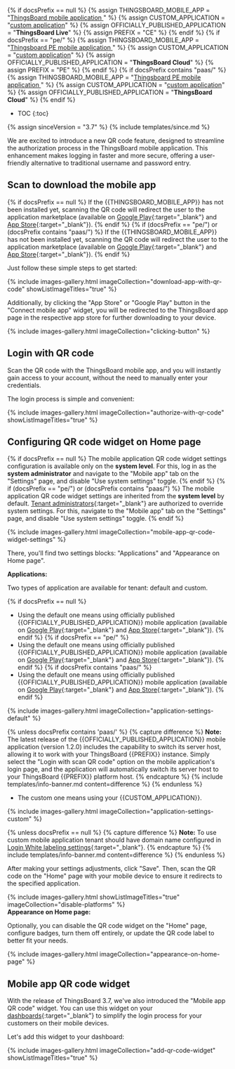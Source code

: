 {% if docsPrefix == null %}
{% assign THINGSBOARD_MOBILE_APP = "[ThingsBoard mobile application ](/docs/mobile/)" %}
{% assign CUSTOM_APPLICATION = "[custom application](/docs/mobile/)" %}
{% assign OFFICIALLY_PUBLISHED_APPLICATION = "**ThingsBoard Live**" %}
{% assign PREFIX = "CE" %}
{% endif %}
{% if docsPrefix == "pe/" %}
{% assign THINGSBOARD_MOBILE_APP = "[Thingsboard PE mobile application ](/docs/pe/mobile/)" %}
{% assign CUSTOM_APPLICATION = "[custom application](/docs/pe/mobile/)" %}
{% assign OFFICIALLY_PUBLISHED_APPLICATION = "**ThingsBoard Cloud**" %}
{% assign PREFIX = "PE" %}
{% endif %}
{% if docsPrefix contains "paas/" %}
{% assign THINGSBOARD_MOBILE_APP = "[Thingsboard PE mobile application ](/docs/pe/mobile/)" %}
{% assign CUSTOM_APPLICATION = "[custom application](/docs/pe/mobile/)" %}
{% assign OFFICIALLY_PUBLISHED_APPLICATION = "**ThingsBoard Cloud**" %}
{% endif %}

* TOC
{:toc}

{% assign sinceVersion = "3.7" %}
{% include templates/since.md %}

We are excited to introduce a new QR code feature, designed to streamline the authorization process in the ThingsBoard mobile application. 
This enhancement makes logging in faster and more secure, offering a user-friendly alternative to traditional username and password entry.

## Scan to download the mobile app

{% if docsPrefix == null %}
If the {{THINGSBOARD_MOBILE_APP}} has not been installed yet, scanning the QR code will redirect the user to the application marketplace (available on [Google Play](https://play.google.com/store/apps/details?id=org.thingsboard.demo.app){:target="_blank"} and [App Store](https://apps.apple.com/us/app/thingsboard-live/id1594355695){:target="_blank"}).
{% endif %}
{% if (docsPrefix == "pe/") or (docsPrefix contains "paas/") %}
If the {{THINGSBOARD_MOBILE_APP}} has not been installed yet, scanning the QR code will redirect the user to the application marketplace (available on [Google Play](https://play.google.com/store/apps/details?id=org.thingsboard.cloud){:target="_blank"} and [App Store](https://apps.apple.com/us/app/thingsboard-cloud/id6499209395){:target="_blank"}).
{% endif %}

Just follow these simple steps to get started:

{% include images-gallery.html imageCollection="download-app-with-qr-code" showListImageTitles="true" %}

Additionally, by clicking the "App Store" or "Google Play" button in the "Connect mobile app" widget, you will be redirected to the ThingsBoard app page in the respective app store for further downloading to your device.

{% include images-gallery.html imageCollection="clicking-button" %}

## Login with QR code

Scan the QR code with the ThingsBoard mobile app, and you will instantly gain access to your account, without the need to manually enter your credentials.

The login process is simple and convenient:

{% include images-gallery.html imageCollection="authorize-with-qr-code" showListImageTitles="true" %}

## Configuring QR code widget on Home page

{% if docsPrefix == null %}
The mobile application QR code widget settings configuration is available only on the **system level**.
For this, log in as the **system administrator** and navigate to the "Mobile app" tab on the "Settings" page, and disable "Use system settings" toggle.
{% endif %}
{% if (docsPrefix == "pe/") or (docsPrefix contains "paas/") %}
The mobile application QR code widget settings are inherited from the **system level** by default. [Tenant administrators](/docs/{{docsPrefix}}user-guide/ui/tenants/){:target="_blank"} are authorized to override system settings. For this, navigate to the "Mobile app" tab on the "Settings" page, and disable "Use system settings" toggle.
{% endif %}

{% include images-gallery.html imageCollection="mobile-app-qr-code-widget-settings" %}

There, you'll find two settings blocks: "Applications" and "Appearance on Home page".

**Applications:**

Two types of application are available for tenant: default and custom. 

{% if docsPrefix == null %}
* Using the default one means using officially published {{OFFICIALLY_PUBLISHED_APPLICATION}} mobile application (available on [Google Play](https://play.google.com/store/apps/details?id=org.thingsboard.demo.app){:target="_blank"} and [App Store](https://apps.apple.com/us/app/thingsboard-live/id1594355695){:target="_blank"}).
{% endif %}
{% if docsPrefix == "pe/" %}
* Using the default one means using officially published {{OFFICIALLY_PUBLISHED_APPLICATION}} mobile application (available on [Google Play](https://play.google.com/store/apps/details?id=org.thingsboard.cloud){:target="_blank"} and [App Store](https://apps.apple.com/us/app/thingsboard-cloud/id6499209395){:target="_blank"}).
{% endif %}
{% if docsPrefix contains "paas/" %}
* Using the default one means using officially published {{OFFICIALLY_PUBLISHED_APPLICATION}} mobile application (available on [Google Play](https://play.google.com/store/apps/details?id=org.thingsboard.cloud){:target="_blank"} and [App Store](https://apps.apple.com/us/app/thingsboard-cloud/id6499209395){:target="_blank"}).
{% endif %}

{% include images-gallery.html imageCollection="application-settings-default" %}

{% unless docsPrefix contains 'paas/' %}
{% capture difference %}
**Note:** The latest release of the {{OFFICIALLY_PUBLISHED_APPLICATION}} mobile application (version 1.2.0) includes the capability to switch its server host, allowing it to work with your ThingsBoard {{PREFIX}} instance. Simply select the "Login with scan QR code" option on the mobile application's login page, and the application will automatically switch its server host to your ThingsBoard {{PREFIX}} platform host.
{% endcapture %}
{% include templates/info-banner.md content=difference %}
{% endunless %}

* The custom one means using your {{CUSTOM_APPLICATION}}.

{% include images-gallery.html imageCollection="application-settings-custom" %}

{% unless docsPrefix == null %}
{% capture difference %}
**Note:** To use custom mobile application tenant should have domain name configured in [Login White labeling settings](/products/paas/domains/){:target="_blank"}.
{% endcapture %}
{% include templates/info-banner.md content=difference %}
{% endunless %}

After making your settings adjustments, click "Save". Then, scan the QR code on the "Home" page with your mobile device to ensure it redirects to the specified application.

{% include images-gallery.html showListImageTitles="true" imageCollection="disable-platforms" %}
<br>
**Appearance on Home page:**

Optionally, you can disable the QR code widget on the "Home" page, configure badges, turn them off entirely, or update the QR code label to better fit your needs.

{% include images-gallery.html imageCollection="appearance-on-home-page" %}

## Mobile app QR code widget

With the release of ThingsBoard 3.7, we've also introduced the "Mobile app QR code" widget. You can use this widget on your [dashboards](/docs/{{docsPrefix}}user-guide/dashboards/){:target="_blank"} to simplify the login process for your customers on their mobile devices.

Let's add this widget to your dashboard:

{% include images-gallery.html imageCollection="add-qr-code-widget" showListImageTitles="true" %}